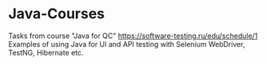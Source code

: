 # Java-Courses
Tasks from course "Java for QC" https://software-testing.ru/edu/schedule/1 
Examples of using Java for UI and API testing with Selenium WebDriver, TestNG, Hibernate etc.

